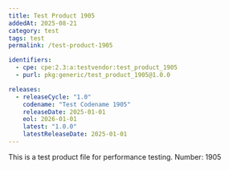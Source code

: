 ```yaml
---
title: Test Product 1905
addedAt: 2025-08-21
category: test
tags: test
permalink: /test-product-1905

identifiers:
  - cpe: cpe:2.3:a:testvendor:test_product_1905
  - purl: pkg:generic/test_product_1905@1.0.0

releases:
  - releaseCycle: "1.0"
    codename: "Test Codename 1905"
    releaseDate: 2025-01-01
    eol: 2026-01-01
    latest: "1.0.0"
    latestReleaseDate: 2025-01-01
---
```


This is a test product file for performance testing. Number: 1905
